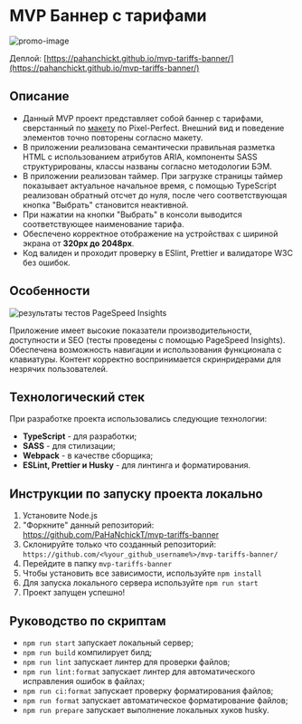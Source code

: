# MVP Баннер с тарифами

![promo-image](https://github.com/user-attachments/assets/7e3cda87-ebd1-47d7-ab7c-58961c90f03e)

Деплой: [https://pahanchickt.github.io/mvp-tariffs-banner/](https://pahanchickt.github.io/mvp-tariffs-banner/)

## Описание

-   Данный MVP проект представляет собой баннер с тарифами, сверстанный по [макету](https://www.figma.com/design/ruveX9IdUB6BWKT2kR2Crm/%D0%A2%D0%B5%D1%81%D1%82%D0%BE%D0%B2%D0%BE%D0%B5-%D0%B7%D0%B0%D0%B4%D0%B0%D0%BD%D0%B8%D0%B5?node-id=0-1&t=HaqA82EWgUMHbe9p-1) по Pixel-Perfect. Внешний вид и поведение элементов точно повторены согласно макету.
-   В приложении реализована семантически правильная разметка HTML с использованием атрибутов ARIA, компоненты SASS структурированы, классы названы согласно методологии БЭМ.
-   В приложении реализован таймер. При загрузке страницы таймер показывает актуальное начальное время, с помощью TypeScript реализован обратный отсчет до нуля, после чего соответствующая кнопка "Выбрать" становится неактивной.
-   При нажатии на кнопки "Выбрать" в консоли выводится соответствующее наименование тарифа.
-   Обеспечено корректное отображение на устройствах с шириной экрана от **320px до 2048px**.
-   Код валиден и проходит проверку в ESlint, Prettier и валидаторе W3C без ошибок.

## Особенности

![результаты тестов PageSpeed Insights](https://github.com/user-attachments/assets/e083f688-5acc-4e4f-a3ed-ba56af7e3c35)

Приложение имеет высокие показатели производительности, доступности и SEO (тесты проведены с помощью PageSpeed Insights). Обеспечена возможность навигации и использования функционала с клавиатуры. Контент корректно воспринимается скринридерами для незрячих пользователей.

## Технологический стек

При разработке проекта использовались следующие технологии:

-   **TypeScript** - для разработки;
-   **SASS** - для стилизации;
-   **Webpack** - в качестве сборщика;
-   **ESLint, Prettier и Husky** - для линтинга и форматирования.

## Инструкции по запуску проекта локально

1. Установите Node.js
2. "Форкните" данный репозиторий: https://github.com/PaHaNchickT/mvp-tariffs-banner
3. Склонируйте только что созданный репозиторий: `https://github.com/<%your_github_username%>/mvp-tariffs-banner/`
4. Перейдите в папку `mvp-tariffs-banner`
5. Чтобы установить все зависимости, используйте `npm install`
6. Для запуска локального сервера используйте `npm run start`
7. Проект запущен успешно!

## Руководство по скриптам

-   `npm run start` запускает локальный сервер;
-   `npm run build` компилирует билд;
-   `npm run lint` запускает линтер для проверки файлов;
-   `npm run lint:format` запускает линтер для автоматического исправления ошибок в файлах;
-   `npm run ci:format` запускает проверку форматирования файлов;
-   `npm run format` запускает автоматическое форматирование файлов;
-   `npm run prepare` запускает выполнение локальных хуков husky.
